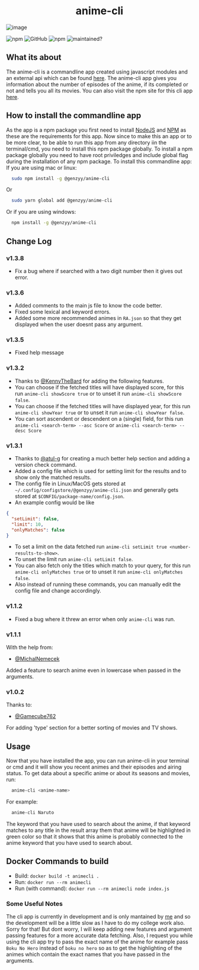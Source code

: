 <div align="center">
  <h1>anime-cli</h1>
 </div>
 
![image](./assets/anime-cli.png)

![npm](https://img.shields.io/npm/v/@genzyy/anime-cli?color=pink&style=for-the-badge)
![GitHub](https://img.shields.io/github/license/genzyy/anime-cli?style=for-the-badge)
![npm](https://img.shields.io/npm/dw/@genzyy/anime-cli?color=orange&style=for-the-badge)
![maintained?](https://img.shields.io/badge/maintained%3F-YES-important?style=for-the-badge)

## What its about

The anime-cli is a commandline app created using javascript modules and an external api which can be found [here](https://jikan.moe/).
The anime-cli app gives you information about the number of episodes of the anime, if its completed or not and tells you all its movies.
You can also visit the npm site for this cli app [here](https://www.npmjs.com/package/@genzyy/anime-cli).

## How to install the commandline app

As the app is a npm package you first need to install [NodeJS](https://nodejs.org/en/) and [NPM](https://www.npmjs.com/get-npm) as these are the requirements for this app.
Now since to make this an app or to be more clear, to be able to run this app from any directory iin the terminal/cmd, you need to install this npm package globally.
To install a npm package globally you need to have root priviledges and include global flag during the installation of any npm package.
To install this commandline app:
<br>
If you are using mac or linux:

```bash
  sudo npm install -g @genzyy/anime-cli
```
Or 
```bash
  sudo yarn global add @genzyy/anime-cli
```

Or if you are using windows:

```bash
  npm install -g @genzyy/anime-cli
```

## Change Log

### v1.3.8

- Fix a bug where if searched with a two digit number then it gives out error.

### v1.3.6

- Added comments to the main js file to know the code better.
- Fixed some lexical and keyword errors.
- Added some more recommended animes in `RA.json` so that they get displayed when the user doesnt pass any argument.

### v1.3.5

- Fixed help message

### v1.3.2

- Thanks to [@KennyTheBard](https://github.com/KennyTheBard) for adding the following features.
- You can choose if the fetched titles will have displayed score, for this run `anime-cli showScore true` or to unset it run `anime-cli showScore false`.
- You can choose if the fetched titles will have displayed year, for this run `anime-cli showYear true` or to unset it run `anime-cli showYear false`.
- You can sort ascendent or descendent on a (single) field, for this run `anime-cli <search-term> --asc Score` or `anime-cli <search-term> --desc Score`

### v1.3.1

- Thanks to [@atul-g](https://github.com/atul-g) for creating a much better help section and adding a version check command.
- Added a config file which is used for setting limit for the results and to show only the matched results.
- The config file in Linux/MacOS gets stored at `~/.config/configstore/@genzyy/anime-cli.json` and generally gets stored at `$CONFIG/package-name/config.json`.
- An example config would be like

```json
{
  "setLimit": false,
  "limit": 10,
  "onlyMatches": false
}
```

- To set a limit on the data fetched run `anime-cli setLimit true <number-results-to-show>`.
- To unset the limit run `anime-cli setLimit false`.
- You can also fetch only the titles which match to your query, for this run `anime-cli onlyMatches true` or to unset it run `anime-cli onlyMatches false`.
- Also instead of running these commands, you can manually edit the config file and change accordingly.

### v1.1.2

- Fixed a bug where it threw an error when only `anime-cli` was run.

### v1.1.1

With the help from:

- [@MichalNemecek](https://github.com/MichalNemecek)

Added a feature to search anime even in lowercase when passed in the arguments.

### v1.0.2

Thanks to:

- [@Gamecube762](https://github.com/Gamecube762)

For adding 'type' section for a better sorting of movies and TV shows.

## Usage

Now that you have installed the app, you can run anime-cli in your terminal or cmd and it will show you recent animes and their episodes and airing status.
To get data about a specific anime or about its seasons and movies, run:

```bash
  anime-cli <anime-name>
```

For example:

```bash
  anime-cli Naruto
```

The keyword that you have used to search about the anime, if that keyword matches to any title in the result array them that anime will be highlighted in green color so that it shows that this anime is probably connected to the anime keyword that you have used to search about.

## Docker Commands to build

- Build: `docker build -t animecli .`
- Run: `docker run --rm animecli`
- Run (with command): `docker run --rm animecli node index.js`

### Some Useful Notes

The cli app is currently in development and is only mantained by [me](https://github.com/genzyy) and so the development will be a little slow as I have to do my college work also.
Sorry for that!
But dont worry, I will keep adding new features and argument passing features for a more accurate data fetching.
Also, I request you while using the cli app try to pass the exact name of the anime for example pass `Boku No Hero` instead of `boku no hero` so as to get the highlighting of the animes which contain the exact names that you have passed in the arguments.
